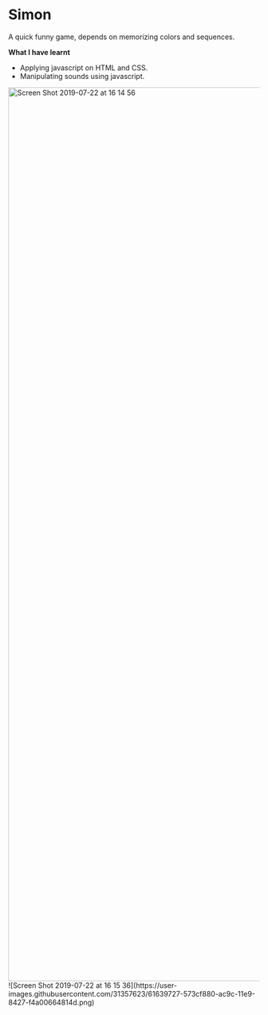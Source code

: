 # Simon

A quick funny game, depends on memorizing colors and sequences.

**What I have learnt**

- Applying javascript on HTML and CSS.
- Manipulating sounds using javascript.

<img width="1792" alt="Screen Shot 2019-07-22 at 16 14 56" src="https://user-images.githubusercontent.com/31357623/61639722-55733500-ac9c-11e9-80a2-88aaf17d24a8.png">
![Screen Shot 2019-07-22 at 16 15 36](https://user-images.githubusercontent.com/31357623/61639727-573cf880-ac9c-11e9-8427-f4a00664814d.png)


